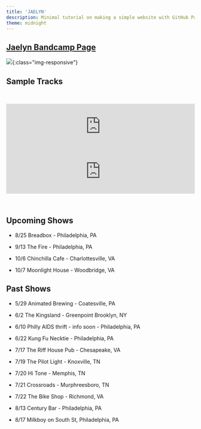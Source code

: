 ```yaml
---
title: 'JAELYN'
description: Minimal tutorial on making a simple website with GitHub Pages
theme: midnight
---
```


## [Jaelyn Bandcamp Page](https://jaelyn.bandcamp.com/)

![](https://f4.bcbits.com/img/0031466652_10.jpg){:class="img-responsive"}

## Sample Tracks

<iframe style="border: 0; width: 100%; height: 120px; margin-top: 30px;" src="https://bandcamp.com/EmbeddedPlayer/track=2779693212/size=large/bgcol=ffffff/linkcol=0687f5/tracklist=false/artwork=small/transparent=true/" seamless> <a href="https://jaelyn.bandcamp.com/track/surgical-dark-heartbeat"> Surgical Dark (Heartbeat) by JAELYN </a> </iframe>

<iframe style="border: 0; width: 100%; height: 120px; margin-bottom: 30px;" src="https://bandcamp.com/EmbeddedPlayer/track=3698777456/size=large/bgcol=ffffff/linkcol=0687f5/tracklist=false/artwork=small/transparent=true/" seamless> <a href="https://jaelyn.bandcamp.com/track/the-sisters-7-march"> The Sisters 7 (March) by JAELYN </a> </iframe>

## Upcoming Shows

- 8/25 Breadbox - Philadelphia, PA

- 9/13 The Fire - Philadelphia, PA

- 10/6 Chinchilla Cafe - Charlottesville, VA

- 10/7 Moonlight House - Woodbridge, VA

## Past Shows

- 5/29 Animated Brewing - Coatesville, PA

- 6/2 The Kingsland - Greenpoint Brooklyn, NY

- 6/10 Philly AIDS thrift - info soon - Philadelphia, PA

- 6/22 Kung Fu Necktie - Philadelphia, PA

- 7/17 The Riff House Pub - Chesapeake, VA
  
- 7/19 The Pilot Light - Knoxville, TN

- 7/20 Hi Tone - Memphis, TN

- 7/21 Crossroads - Murphreesboro, TN

- 7/22 The Bike Shop - Richmond, VA

- 8/13 Century Bar - Philadelphia, PA

- 8/17 Milkboy on South St, Philadelphia, PA
